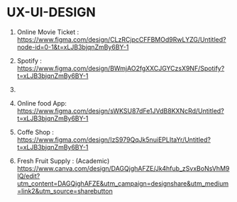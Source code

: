 # UX-UI-DESIGN


1) Online Movie Ticket :
https://www.figma.com/design/CLzRCjpcCFFBMOd9RwLYZG/Untitled?node-id=0-1&t=xLJB3bjqnZmBy6BY-1

2) Spotify :
https://www.figma.com/design/BWmjAO2fgXXCJGYCzsX9NF/Spotify?t=xLJB3bjqnZmBy6BY-1

3)


4) Online food App:
https://www.figma.com/design/sWKSU87dFe1JVdB8KXNcRd/Untitled?t=xLJB3bjqnZmBy6BY-1

5) Coffe Shop :
https://www.figma.com/design/IzS979QqJk5nuiEPLItaYr/Untitled?t=xLJB3bjqnZmBy6BY-1

6) Fresh Fruit Supply : (Academic)
https://www.canva.com/design/DAGQjghAFZE/Jk4hfub_zSvxBoNsVhM9IQ/edit?utm_content=DAGQjghAFZE&utm_campaign=designshare&utm_medium=link2&utm_source=sharebutton


